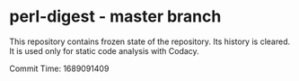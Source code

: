 # perl-digest - master branch

This repository contains frozen state of the repository.
Its history is cleared. It is used only for static code
analysis with Codacy.

Commit Time: 1689091409